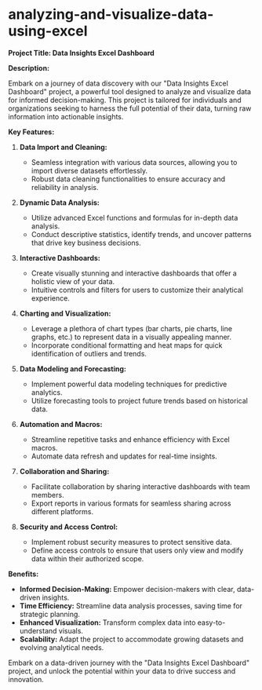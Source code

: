 # analyzing-and-visualize-data-using-excel
**Project Title: Data Insights Excel Dashboard**

**Description:**

Embark on a journey of data discovery with our "Data Insights Excel Dashboard" project, a powerful tool designed to analyze and visualize data for informed decision-making. This project is tailored for individuals and organizations seeking to harness the full potential of their data, turning raw information into actionable insights.

**Key Features:**

1. **Data Import and Cleaning:**
   - Seamless integration with various data sources, allowing you to import diverse datasets effortlessly.
   - Robust data cleaning functionalities to ensure accuracy and reliability in analysis.

2. **Dynamic Data Analysis:**
   - Utilize advanced Excel functions and formulas for in-depth data analysis.
   - Conduct descriptive statistics, identify trends, and uncover patterns that drive key business decisions.

3. **Interactive Dashboards:**
   - Create visually stunning and interactive dashboards that offer a holistic view of your data.
   - Intuitive controls and filters for users to customize their analytical experience.

4. **Charting and Visualization:**
   - Leverage a plethora of chart types (bar charts, pie charts, line graphs, etc.) to represent data in a visually appealing manner.
   - Incorporate conditional formatting and heat maps for quick identification of outliers and trends.

5. **Data Modeling and Forecasting:**
   - Implement powerful data modeling techniques for predictive analytics.
   - Utilize forecasting tools to project future trends based on historical data.

6. **Automation and Macros:**
   - Streamline repetitive tasks and enhance efficiency with Excel macros.
   - Automate data refresh and updates for real-time insights.

7. **Collaboration and Sharing:**
   - Facilitate collaboration by sharing interactive dashboards with team members.
   - Export reports in various formats for seamless sharing across different platforms.

8. **Security and Access Control:**
   - Implement robust security measures to protect sensitive data.
   - Define access controls to ensure that users only view and modify data within their authorized scope.

**Benefits:**

- **Informed Decision-Making:** Empower decision-makers with clear, data-driven insights.
- **Time Efficiency:** Streamline data analysis processes, saving time for strategic planning.
- **Enhanced Visualization:** Transform complex data into easy-to-understand visuals.
- **Scalability:** Adapt the project to accommodate growing datasets and evolving analytical needs.

Embark on a data-driven journey with the "Data Insights Excel Dashboard" project, and unlock the potential within your data to drive success and innovation.
